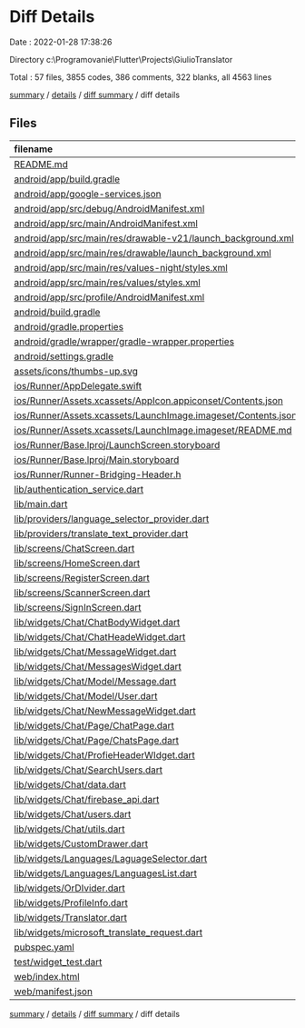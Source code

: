 # Diff Details

Date : 2022-01-28 17:38:26

Directory c:\Programovanie\Flutter\Projects\GiulioTranslator

Total : 57 files,  3855 codes, 386 comments, 322 blanks, all 4563 lines

[summary](results.md) / [details](details.md) / [diff summary](diff.md) / diff details

## Files
| filename | language | code | comment | blank | total |
| :--- | :--- | ---: | ---: | ---: | ---: |
| [README.md](/README.md) | Markdown | 10 | 0 | 7 | 17 |
| [android/app/build.gradle](/android/app/build.gradle) | Groovy | 49 | 3 | 11 | 63 |
| [android/app/google-services.json](/android/app/google-services.json) | JSON | 55 | 0 | 0 | 55 |
| [android/app/src/debug/AndroidManifest.xml](/android/app/src/debug/AndroidManifest.xml) | XML | 4 | 3 | 1 | 8 |
| [android/app/src/main/AndroidManifest.xml](/android/app/src/main/AndroidManifest.xml) | XML | 34 | 11 | 4 | 49 |
| [android/app/src/main/res/drawable-v21/launch_background.xml](/android/app/src/main/res/drawable-v21/launch_background.xml) | XML | 4 | 7 | 2 | 13 |
| [android/app/src/main/res/drawable/launch_background.xml](/android/app/src/main/res/drawable/launch_background.xml) | XML | 4 | 7 | 2 | 13 |
| [android/app/src/main/res/values-night/styles.xml](/android/app/src/main/res/values-night/styles.xml) | XML | 9 | 9 | 1 | 19 |
| [android/app/src/main/res/values/styles.xml](/android/app/src/main/res/values/styles.xml) | XML | 9 | 9 | 1 | 19 |
| [android/app/src/profile/AndroidManifest.xml](/android/app/src/profile/AndroidManifest.xml) | XML | 4 | 3 | 1 | 8 |
| [android/build.gradle](/android/build.gradle) | Groovy | 28 | 0 | 5 | 33 |
| [android/gradle.properties](/android/gradle.properties) | Properties | 4 | 0 | 1 | 5 |
| [android/gradle/wrapper/gradle-wrapper.properties](/android/gradle/wrapper/gradle-wrapper.properties) | Properties | 5 | 1 | 1 | 7 |
| [android/settings.gradle](/android/settings.gradle) | Groovy | 8 | 0 | 4 | 12 |
| [assets/icons/thumbs-up.svg](/assets/icons/thumbs-up.svg) | XML | 5 | 0 | 1 | 6 |
| [ios/Runner/AppDelegate.swift](/ios/Runner/AppDelegate.swift) | Swift | 12 | 0 | 2 | 14 |
| [ios/Runner/Assets.xcassets/AppIcon.appiconset/Contents.json](/ios/Runner/Assets.xcassets/AppIcon.appiconset/Contents.json) | JSON | 122 | 0 | 1 | 123 |
| [ios/Runner/Assets.xcassets/LaunchImage.imageset/Contents.json](/ios/Runner/Assets.xcassets/LaunchImage.imageset/Contents.json) | JSON | 23 | 0 | 1 | 24 |
| [ios/Runner/Assets.xcassets/LaunchImage.imageset/README.md](/ios/Runner/Assets.xcassets/LaunchImage.imageset/README.md) | Markdown | 3 | 0 | 2 | 5 |
| [ios/Runner/Base.lproj/LaunchScreen.storyboard](/ios/Runner/Base.lproj/LaunchScreen.storyboard) | XML | 36 | 1 | 1 | 38 |
| [ios/Runner/Base.lproj/Main.storyboard](/ios/Runner/Base.lproj/Main.storyboard) | XML | 25 | 1 | 1 | 27 |
| [ios/Runner/Runner-Bridging-Header.h](/ios/Runner/Runner-Bridging-Header.h) | C++ | 1 | 0 | 1 | 2 |
| [lib/authentication_service.dart](/lib/authentication_service.dart) | Dart | 99 | 1 | 9 | 109 |
| [lib/main.dart](/lib/main.dart) | Dart | 70 | 0 | 8 | 78 |
| [lib/providers/language_selector_provider.dart](/lib/providers/language_selector_provider.dart) | Dart | 75 | 0 | 24 | 99 |
| [lib/providers/translate_text_provider.dart](/lib/providers/translate_text_provider.dart) | Dart | 51 | 1 | 11 | 63 |
| [lib/screens/ChatScreen.dart](/lib/screens/ChatScreen.dart) | Dart | 78 | 84 | 5 | 167 |
| [lib/screens/HomeScreen.dart](/lib/screens/HomeScreen.dart) | Dart | 71 | 39 | 7 | 117 |
| [lib/screens/RegisterScreen.dart](/lib/screens/RegisterScreen.dart) | Dart | 319 | 3 | 9 | 331 |
| [lib/screens/ScannerScreen.dart](/lib/screens/ScannerScreen.dart) | Dart | 62 | 17 | 9 | 88 |
| [lib/screens/SignInScreen.dart](/lib/screens/SignInScreen.dart) | Dart | 213 | 2 | 10 | 225 |
| [lib/widgets/Chat/ChatBodyWidget.dart](/lib/widgets/Chat/ChatBodyWidget.dart) | Dart | 102 | 1 | 7 | 110 |
| [lib/widgets/Chat/ChatHeadeWidget.dart](/lib/widgets/Chat/ChatHeadeWidget.dart) | Dart | 135 | 0 | 6 | 141 |
| [lib/widgets/Chat/MessageWidget.dart](/lib/widgets/Chat/MessageWidget.dart) | Dart | 48 | 0 | 7 | 55 |
| [lib/widgets/Chat/MessagesWidget.dart](/lib/widgets/Chat/MessagesWidget.dart) | Dart | 48 | 0 | 8 | 56 |
| [lib/widgets/Chat/Model/Message.dart](/lib/widgets/Chat/Model/Message.dart) | Dart | 33 | 0 | 7 | 40 |
| [lib/widgets/Chat/Model/User.dart](/lib/widgets/Chat/Model/User.dart) | Dart | 52 | 0 | 8 | 60 |
| [lib/widgets/Chat/NewMessageWidget.dart](/lib/widgets/Chat/NewMessageWidget.dart) | Dart | 62 | 0 | 7 | 69 |
| [lib/widgets/Chat/Page/ChatPage.dart](/lib/widgets/Chat/Page/ChatPage.dart) | Dart | 44 | 0 | 5 | 49 |
| [lib/widgets/Chat/Page/ChatsPage.dart](/lib/widgets/Chat/Page/ChatsPage.dart) | Dart | 47 | 0 | 5 | 52 |
| [lib/widgets/Chat/ProfieHeaderWIdget.dart](/lib/widgets/Chat/ProfieHeaderWIdget.dart) | Dart | 51 | 0 | 5 | 56 |
| [lib/widgets/Chat/SearchUsers.dart](/lib/widgets/Chat/SearchUsers.dart) | Dart | 103 | 1 | 5 | 109 |
| [lib/widgets/Chat/data.dart](/lib/widgets/Chat/data.dart) | Dart | 5 | 6 | 3 | 14 |
| [lib/widgets/Chat/firebase_api.dart](/lib/widgets/Chat/firebase_api.dart) | Dart | 103 | 11 | 20 | 134 |
| [lib/widgets/Chat/users.dart](/lib/widgets/Chat/users.dart) | Dart | 0 | 71 | 2 | 73 |
| [lib/widgets/Chat/utils.dart](/lib/widgets/Chat/utils.dart) | Dart | 21 | 0 | 8 | 29 |
| [lib/widgets/CustomDrawer.dart](/lib/widgets/CustomDrawer.dart) | Dart | 99 | 1 | 4 | 104 |
| [lib/widgets/Languages/LaguageSelector.dart](/lib/widgets/Languages/LaguageSelector.dart) | Dart | 292 | 6 | 13 | 311 |
| [lib/widgets/Languages/LanguagesList.dart](/lib/widgets/Languages/LanguagesList.dart) | Dart | 637 | 0 | 1 | 638 |
| [lib/widgets/OrDIvider.dart](/lib/widgets/OrDIvider.dart) | Dart | 39 | 0 | 4 | 43 |
| [lib/widgets/ProfileInfo.dart](/lib/widgets/ProfileInfo.dart) | Dart | 101 | 8 | 6 | 115 |
| [lib/widgets/Translator.dart](/lib/widgets/Translator.dart) | Dart | 262 | 2 | 15 | 279 |
| [lib/widgets/microsoft_translate_request.dart](/lib/widgets/microsoft_translate_request.dart) | Dart | 0 | 22 | 4 | 26 |
| [pubspec.yaml](/pubspec.yaml) | YAML | 30 | 40 | 21 | 91 |
| [test/widget_test.dart](/test/widget_test.dart) | Dart | 0 | 0 | 2 | 2 |
| [web/index.html](/web/index.html) | HTML | 26 | 15 | 5 | 46 |
| [web/manifest.json](/web/manifest.json) | JSON | 23 | 0 | 1 | 24 |

[summary](results.md) / [details](details.md) / [diff summary](diff.md) / diff details